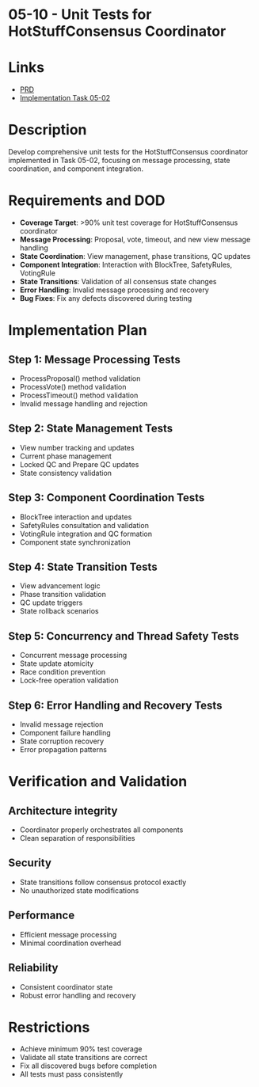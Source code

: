 # 05-10 - Unit Tests for HotStuffConsensus Coordinator

# Links
- [PRD](/workflow/prd/btc-federation/05_hotstuff_consensus.md)
- [Implementation Task 05-02](/workflow/tasks/btc-federation/05/05-02-hotstuff-state-machine.md)

# Description
Develop comprehensive unit tests for the HotStuffConsensus coordinator implemented in Task 05-02, focusing on message processing, state coordination, and component integration.

# Requirements and DOD
- **Coverage Target**: >90% unit test coverage for HotStuffConsensus coordinator
- **Message Processing**: Proposal, vote, timeout, and new view message handling
- **State Coordination**: View management, phase transitions, QC updates
- **Component Integration**: Interaction with BlockTree, SafetyRules, VotingRule
- **State Transitions**: Validation of all consensus state changes
- **Error Handling**: Invalid message processing and recovery
- **Bug Fixes**: Fix any defects discovered during testing

# Implementation Plan

## Step 1: Message Processing Tests
- ProcessProposal() method validation
- ProcessVote() method validation
- ProcessTimeout() method validation
- Invalid message handling and rejection

## Step 2: State Management Tests
- View number tracking and updates
- Current phase management
- Locked QC and Prepare QC updates
- State consistency validation

## Step 3: Component Coordination Tests
- BlockTree interaction and updates
- SafetyRules consultation and validation
- VotingRule integration and QC formation
- Component state synchronization

## Step 4: State Transition Tests
- View advancement logic
- Phase transition validation
- QC update triggers
- State rollback scenarios

## Step 5: Concurrency and Thread Safety Tests
- Concurrent message processing
- State update atomicity
- Race condition prevention
- Lock-free operation validation

## Step 6: Error Handling and Recovery Tests
- Invalid message rejection
- Component failure handling
- State corruption recovery
- Error propagation patterns

# Verification and Validation

## Architecture integrity
- Coordinator properly orchestrates all components
- Clean separation of responsibilities

## Security
- State transitions follow consensus protocol exactly
- No unauthorized state modifications

## Performance
- Efficient message processing
- Minimal coordination overhead

## Reliability
- Consistent coordinator state
- Robust error handling and recovery

# Restrictions
- Achieve minimum 90% test coverage
- Validate all state transitions are correct
- Fix all discovered bugs before completion
- All tests must pass consistently